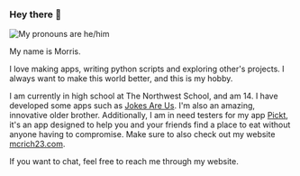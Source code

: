 ### Hey there 👋
<p>
  <img src="https://shields.io/badge/pronouns-he/him-blue" alt="My pronouns are he/him"/>

My name is Morris.

I love making apps, writing python scripts and exploring other's projects. I always want to make this world better, and this is my hobby.
  
I am currently in high school at The Northwest School, and am 14. I have developed some apps such as [Jokes Are Us](https://apps.apple.com/us/app/jokes-are-us/id1557776302). I'm also an amazing, innovative older brother. Additionally, I am in need testers for my app [Pickt](https://mcrich23.com/pickt), it's an app designed to help you and your friends find a place to eat without anyone having to compromise. Make sure to also check out my website [mcrich23.com](https://mcrich23.com).
  
If you want to chat, feel free to reach me through my website.
<p>
